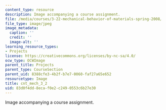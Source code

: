 ```yaml
---
content_type: resource
description: Image accompanying a course assignment.
file: /media/courses/3-22-mechanical-behavior-of-materials-spring-2008/83d0f4dd8ecaf0e2c2490553c6b27e30_cnt_mech_3_2.jpg
file_type: image/jpeg
image_metadata:
  caption: ''
  credit: ''
  image-alt: ''
learning_resource_types:
- Projects
license: https://creativecommons.org/licenses/by-nc-sa/4.0/
ocw_type: OCWImage
parent_title: Projects
parent_type: CourseSection
parent_uid: 8388cfe3-4b2f-b7e7-0060-faf27a65e652
resourcetype: Image
title: cnt_mech_3_2
uid: 83d0f4dd-8eca-f0e2-c249-0553c6b27e30
---
```

Image accompanying a course assignment.
